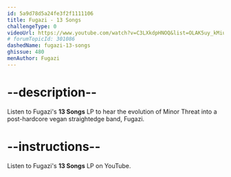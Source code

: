 ```yaml
---
id: 5a9d78d5a24fe3f2f1111106
title: Fugazi - 13 Songs
challengeType: 0
videoUrl: https://www.youtube.com/watch?v=C3LXkdpHNOQ&list=OLAK5uy_kMiu1JcaXO7yTGjH_fkK8GqdLdR-4EOzQ
# forumTopicId: 301086
dashedName: fugazi-13-songs
ghissue: 480
menAuthor: Fugazi
---
```


# --description--

Listen to Fugazi's __13 Songs__ LP to hear the evolution of Minor Threat into a post-hardcore vegan straightedge band, Fugazi.

# --instructions--

Listen to Fugazi's __13 Songs__ LP on YouTube.